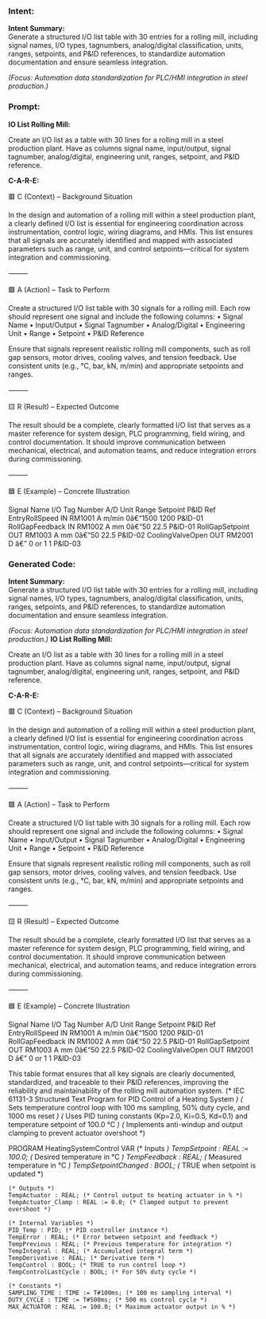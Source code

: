 ### Intent:
**Intent Summary:**  
Generate a structured I/O list table with 30 entries for a rolling mill, including signal names, I/O types, tagnumbers, analog/digital classification, units, ranges, setpoints, and P&ID references, to standardize automation documentation and ensure seamless integration.  

*(Focus: Automation data standardization for PLC/HMI integration in steel production.)*

### Prompt:
**IO List Rolling Mill:**

Create an I/O list as a table with 30 lines for a rolling mill in a steel production plant. Have as columns signal name, input/output, signal tagnumber, analog/digital, engineering unit, ranges, setpoint, and P&ID reference.

**C-A-R-E:**

🟥 C (Context) – Background Situation

In the design and automation of a rolling mill within a steel production plant, a clearly defined I/O list is essential for engineering coordination across instrumentation, control logic, wiring diagrams, and HMIs. This list ensures that all signals are accurately identified and mapped with associated parameters such as range, unit, and control setpoints—critical for system integration and commissioning.

⸻

🟩 A (Action) – Task to Perform

Create a structured I/O list table with 30 signals for a rolling mill. Each row should represent one signal and include the following columns:
	•	Signal Name
	•	Input/Output
	•	Signal Tagnumber
	•	Analog/Digital
	•	Engineering Unit
	•	Range
	•	Setpoint
	•	P&ID Reference

Ensure that signals represent realistic rolling mill components, such as roll gap sensors, motor drives, cooling valves, and tension feedback. Use consistent units (e.g., °C, bar, kN, m/min) and appropriate setpoints and ranges.

⸻

🟨 R (Result) – Expected Outcome

The result should be a complete, clearly formatted I/O list that serves as a master reference for system design, PLC programming, field wiring, and control documentation. It should improve communication between mechanical, electrical, and automation teams, and reduce integration errors during commissioning.

⸻

🟦 E (Example) – Concrete Illustration

Signal Name
I/O
Tag Number
A/D
Unit
Range
Setpoint
P&ID Ref
EntryRollSpeed
IN
RM1001
A
m/min
0â€“1500
1200
P&ID-01
RollGapFeedback
IN
RM1002
A
mm
0â€“50
22.5
P&ID-01
RollGapSetpoint
OUT
RM1003
A
mm
0â€“50
22.5
P&ID-02
CoolingValveOpen
OUT
RM2001
D
â€”
0 or 1
1
P&ID-03

### Generated Code:
**Intent Summary:**  
Generate a structured I/O list table with 30 entries for a rolling mill, including signal names, I/O types, tagnumbers, analog/digital classification, units, ranges, setpoints, and P&ID references, to standardize automation documentation and ensure seamless integration.  

*(Focus: Automation data standardization for PLC/HMI integration in steel production.)*
**IO List Rolling Mill:**

Create an I/O list as a table with 30 lines for a rolling mill in a steel production plant. Have as columns signal name, input/output, signal tagnumber, analog/digital, engineering unit, ranges, setpoint, and P&ID reference.

**C-A-R-E:**

🟥 C (Context) – Background Situation

In the design and automation of a rolling mill within a steel production plant, a clearly defined I/O list is essential for engineering coordination across instrumentation, control logic, wiring diagrams, and HMIs. This list ensures that all signals are accurately identified and mapped with associated parameters such as range, unit, and control setpoints—critical for system integration and commissioning.

⸻

🟩 A (Action) – Task to Perform

Create a structured I/O list table with 30 signals for a rolling mill. Each row should represent one signal and include the following columns:
	•	Signal Name
	•	Input/Output
	•	Signal Tagnumber
	•	Analog/Digital
	•	Engineering Unit
	•	Range
	•	Setpoint
	•	P&ID Reference

Ensure that signals represent realistic rolling mill components, such as roll gap sensors, motor drives, cooling valves, and tension feedback. Use consistent units (e.g., °C, bar, kN, m/min) and appropriate setpoints and ranges.

⸻

🟨 R (Result) – Expected Outcome

The result should be a complete, clearly formatted I/O list that serves as a master reference for system design, PLC programming, field wiring, and control documentation. It should improve communication between mechanical, electrical, and automation teams, and reduce integration errors during commissioning.

⸻

🟦 E (Example) – Concrete Illustration

Signal Name
I/O
Tag Number
A/D
Unit
Range
Setpoint
P&ID Ref
EntryRollSpeed
IN
RM1001
A
m/min
0â€“1500
1200
P&ID-01
RollGapFeedback
IN
RM1002
A
mm
0â€“50
22.5
P&ID-01
RollGapSetpoint
OUT
RM1003
A
mm
0â€“50
22.5
P&ID-02
CoolingValveOpen
OUT
RM2001
D
â€”
0 or 1
1
P&ID-03

This table format ensures that all key signals are clearly documented, standardized, and traceable to their P&ID references, improving the reliability and maintainability of the rolling mill automation system.
(* IEC 61131-3 Structured Text Program for PID Control of a Heating System *)
(* Sets temperature control loop with 100 ms sampling, 50% duty cycle, and 1000 ms reset *)
(* Uses PID tuning constants (Kp=2.0, Ki=0.5, Kd=0.1) and temperature setpoint of 100.0 °C *)
(* Implements anti-windup and output clamping to prevent actuator overshoot *)

PROGRAM HeatingSystemControl
VAR
    (* Inputs *)
    TempSetpoint : REAL := 100.0; (* Desired temperature in °C *)
    TempFeedback : REAL; (* Measured temperature in °C *)
    TempSetpointChanged : BOOL; (* TRUE when setpoint is updated *)
    
    (* Outputs *)
    TempActuator : REAL; (* Control output to heating actuator in % *)
    TempActuator_Clamp : REAL := 0.0; (* Clamped output to prevent overshoot *)
    
    (* Internal Variables *)
    PID_Temp : PID; (* PID controller instance *)
    TempError : REAL; (* Error between setpoint and feedback *)
    TempPrevious : REAL; (* Previous temperature for integration *)
    TempIntegral : REAL; (* Accumulated integral term *)
    TempDerivative : REAL; (* Derivative term *)
    TempControl : BOOL; (* TRUE to run control loop *)
    TempControlLastCycle : BOOL; (* For 50% duty cycle *)
    
    (* Constants *)
    SAMPLING_TIME : TIME := T#100ms; (* 100 ms sampling interval *)
    DUTY_CYCLE : TIME := T#500ms; (* 500 ms control cycle *)
    MAX_ACTUATOR : REAL := 100.0; (* Maximum actuator output in % *)
